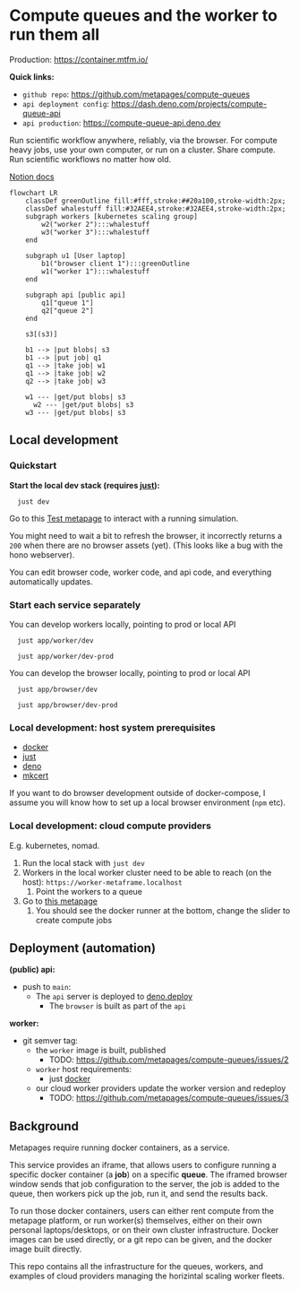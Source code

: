 # Compute queues and the worker to run them all

Production: https://container.mtfm.io/

**Quick links:**

 - `github repo`: https://github.com/metapages/compute-queues
 - `api deployment config`: https://dash.deno.com/projects/compute-queue-api
 - `api production`: https://compute-queue-api.deno.dev

Run scientific workflow anywhere, reliably, via the browser. For compute heavy jobs, use your own computer, or run on a cluster. Share compute. Run scientific workflows no matter how old.

[Notion docs](https://www.notion.so/metapages/Arcadia-Astera-Compute-Cluster-Project-V2-3c7950a02bbe4eaa8389d62fd8439553?pvs=4)

```mermaid
flowchart LR
    classDef greenOutline fill:#fff,stroke:##20a100,stroke-width:2px;
    classDef whalestuff fill:#32AEE4,stroke:#32AEE4,stroke-width:2px;
    subgraph workers [kubernetes scaling group]
        w2("worker 2"):::whalestuff
        w3("worker 3"):::whalestuff
    end

    subgraph u1 [User laptop]
        b1("browser client 1"):::greenOutline
        w1("worker 1"):::whalestuff
    end

    subgraph api [public api]
        q1["queue 1"]
        q2["queue 2"]
    end
    
    s3[(s3)]

    b1 --> |put blobs| s3
    b1 --> |put job| q1
    q1 --> |take job| w1
    q1 --> |take job| w2
    q2 --> |take job| w3
  
    w1 --- |get/put blobs| s3
	  w2 --- |get/put blobs| s3
    w3 --- |get/put blobs| s3

```

## Local development

### Quickstart

**Start the local dev stack (requires [just](https://github.com/casey/just?tab=readme-ov-file#installation)):**

```
  just dev
```

Go to this [Test metapage](https://app.metapage.io/dion/d31841d2c46d487b8b2d84795ab0f1b1?view=default) to interact with a running simulation.

You might need to wait a bit to refresh the browser, it incorrectly returns a `200` when there are no browser assets (yet). (This looks like a bug with the hono webserver).

You can edit browser code, worker code, and api code, and everything automatically updates.

### Start each service separately

You can develop workers locally, pointing to prod or local API

```
  just app/worker/dev

  just app/worker/dev-prod
```

You can develop the browser locally, pointing to prod or local API

```
  just app/browser/dev

  just app/browser/dev-prod
```

### Local development: host system prerequisites

 - [docker](https://docs.docker.com/engine/install/)
 - [just](https://github.com/casey/just?tab=readme-ov-file#installation)
 - [deno](https://docs.deno.com/runtime/manual/getting_started/installation)
 - [mkcert](https://github.com/FiloSottile/mkcert?tab=readme-ov-file#installation)

If you want to do browser development outside of docker-compose, I assume you will know how to set up a local browser environment (`npm` etc).



### Local development: cloud compute providers

E.g. kubernetes, nomad.

1. Run the local stack with `just dev`
2. Workers in the local worker cluster need to be able to reach (on the host): `https://worker-metaframe.localhost`
   1. Point the workers to a queue
3. Go to [this metapage](https://app.metapage.io/dion/d31841d2c46d487b8b2d84795ab0f1b1?view=default)
   1. You should see the docker runner at the bottom, change the slider to create compute jobs


## Deployment (automation)

**(public) api:**

- push to `main`:
  - The `api` server is deployed to [deno.deploy](https://dash.deno.com/projects/compute-queue-api)
    - The `browser` is built as part of the `api`
        
**worker:**

- git semver tag:
  - the `worker` image is built, published
    - TODO: https://github.com/metapages/compute-queues/issues/2
  - `worker` host requirements:
    - just [docker](https://docs.docker.com/engine/install/)
  - our cloud worker providers update the worker version and redeploy
    - TODO: https://github.com/metapages/compute-queues/issues/3


## Background

Metapages require running docker containers, as a service. 

This service provides an iframe, that allows users to configure running a specific docker container (a **job**) on a specific **queue**. The iframed browser window sends that job configuration to the server, the job is added to the queue, then workers pick up the job, run it, and send the results back.

To run those docker containers, users can either rent compute from the metapage platform, or run worker(s) themselves, either on their own personal laptops/desktops, or on their own cluster infrastructure. Docker images can be used directly, or a git repo can be given, and the docker image built directly.

This repo contains all the infrastructure for the queues, workers, and examples of cloud providers managing the horizintal scaling worker fleets.
